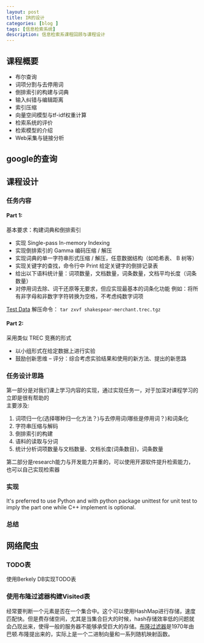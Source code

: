 ```yaml
---
layout: post
title: IR的设计
categories: [blog ]
tags: [信息检索系统]
description: 信息检索系课程回顾与课程设计
---
```


## 课程概要

* 布尔查询
* 词项分割与去停用词
* 倒排索引的构建与词典
* 输入纠错与编辑距离
* 索引压缩
* 向量空间模型与tf-idf权重计算
* 检索系统的评价
* 检索模型的介绍
* Web采集与链接分析

## google的查询

## 课程设计

### 任务内容

#### Part 1:

基本要求：构建词典和倒排索引
* 实现 Single-pass In-memory Indexing
* 实现倒排索引的 Gamma 编码压缩 / 解压
* 实现词典的单一字符串形式压缩 / 解压，任意数据结构（如哈希表、 B 树等）
* 实现关键字的查找，命令行中 Print 给定关键字的倒排记录表
* 给出以下语料统计量：词项数量，文档数量，词条数量，文档平均长度（词条数量）
* 对停用词去除、词干还原等无要求，但应实现最基本的词条化功能 例如：将所有非字母和非数字字符转换为空格，不考虑纯数字词项

[Test Data](http://gucasir.org/ModernIR/shakespeare-merchant.trec.tgz)
解压命令： `tar zxvf shakespear-merchant.trec.tgz`

#### Part 2:

采用类似 TREC 竞赛的形式
* 以小组形式在给定数据上进行实验
* 鼓励创新思维
   – 评分：综合考虑实验结果和使用的新方法、提出的新思路

### 任务设计思路

第一部分是对我们课上学习内容的实现，通过实现任务一，对于加深对课程学习的立即是很有帮助的  
主要涉及:  
1. 词项归一化(选择哪种归一化方法？)与去停用词(哪些是停用词？)和词条化  
2. 字符串压缩与解码  
3. 倒排索引的构建  
4. 语料的读取与分词   
5. 统计分析词项数量与文档数量、文档长度(词条数目)，词条数量  

第二部分是research能力与开发能力并重的，可以使用开源软件提升检索能力，也可以自己实现检索器


### 实现
It's preferred to use Python and with python package unittest for unit test to imply the part one while C++ implement is optional.

### 总结

## 网络爬虫
### TODO表
使用Berkely DB实现TODO表
### 使用布隆过滤器构建Visited表
经常要判断一个元素是否在一个集合中。这个可以使用HashMap进行存储，速度匹配快。但是费存储空间，尤其是当集合巨大的时候，hash存储效率低的问题就会凸现出来，使得一般的服务器不能够承受巨大的存储。[布隆过滤器](http://www.cnblogs.com/KevinYang/archive/2009/02/01/1381803.html)是1970年由巴顿.布隆提出来的，实际上是一个二进制向量和一系列随机映射函数。